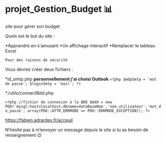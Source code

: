 # projet_Gestion_Budget 📊

site pour gérer son budget


Quels est le but du site :

*Apprendre en s'amusant
*Un affichage interactif
*Remplacer le tableau Excel


<pre><code>Pour des raisons de sécurité</code></pre>

Vous devrez créer deux fichiers :

*id_smtp.php **personnellement j'ai choisi Outlook**
`<?php
$mdpSmtp = 'mot de passe';
$loginSmtp = 'mail';
?>`

*./utils/connectBdd.php

`<?php
    //fichier de connexion à la BDD
    $bdd = new PDO('mysql:host=localhost;dbname=dataBaseNom','nom_utilisateur','mot_de_passe',
    array(PDO::ATTR_ERRMODE => PDO::ERRMODE_EXCEPTION));
?>`

<https://fabien.adrardev.fr/acceuil>

N’hésite pas à m’envoyer un message depuis le site si tu as besoin de renseignement 😉

